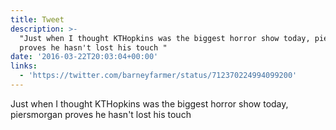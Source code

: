 ```yaml
---
title: Tweet
description: >-
  "Just when I thought KTHopkins was the biggest horror show today, piersmorgan
  proves he hasn't lost his touch "
date: '2016-03-22T20:03:04+00:00'
links:
  - 'https://twitter.com/barneyfarmer/status/712370224994099200'
---
```

Just when I thought KTHopkins was the biggest horror show today, piersmorgan proves he hasn't lost his touch 
